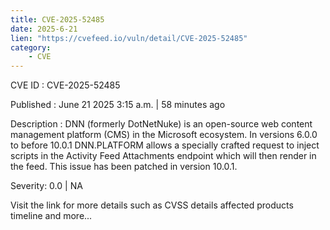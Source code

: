 ```yaml
---
title: CVE-2025-52485
date: 2025-6-21
lien: "https://cvefeed.io/vuln/detail/CVE-2025-52485"
category:
    - CVE
---
```


CVE ID : CVE-2025-52485

Published :  June 21
2025
3:15 a.m. | 58 minutes ago

Description : DNN (formerly DotNetNuke) is an open-source web content management platform (CMS) in the Microsoft ecosystem. In versions 6.0.0 to before 10.0.1
DNN.PLATFORM allows a specially crafted request to inject scripts in the Activity Feed Attachments endpoint which will then render in the feed. This issue has been patched in version 10.0.1.

Severity: 0.0 | NA

Visit the link for more details
such as CVSS details
affected products
timeline
and more...
